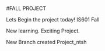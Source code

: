 #FALL PROJECT

Lets Begin the project today!
IS601 Fall 

New learning. Exciting Project.

New Branch created Project_ntsh